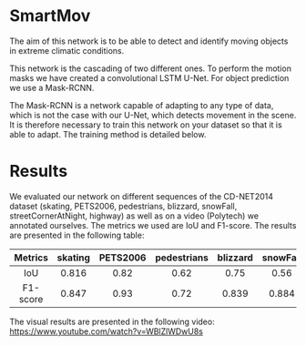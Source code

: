 # SmartMov

The aim of this network is to be able to detect and identify moving objects in extreme climatic conditions.

This network is the cascading of two different ones.
To perform the motion masks we have created a convolutional LSTM U-Net. For object prediction we use a Mask-RCNN.

The Mask-RCNN is a network capable of adapting to any type of data, which is not the case with our U-Net, which detects movement in the scene. It is therefore necessary to train this network on your dataset so that it is able to adapt. The training method is detailed below.

# Results

We evaluated our network on different sequences of the CD-NET2014 dataset (skating, PETS2006, pedestrians, blizzard, snowFall, streetCornerAtNight, highway) as well as on a video (Polytech) we annotated ourselves.
The metrics we used are IoU and F1-score. The results are presented in the following table:

| Metrics  | skating | PETS2006 | pedestrians | blizzard | snowFall | streetCorner | highway | Polytech | Mean  |
| :------: | :-----: | :------: | :---------: | :------: | :------: | :----------: | :-----: | :------: | :--:  |
| IoU      | 0.816   | 0.82     | 0.62        | 0.75     | 0.56     | 0.38         | 0.64    | 0.62     | 0.651 |
| F1-score | 0.847   | 0.93     | 0.72        | 0.839    | 0.884    | 0.429        | 0.789   | 0.834    | 0.784 |

The visual results are presented in the following video: https://www.youtube.com/watch?v=WBlZlWDwU8s

